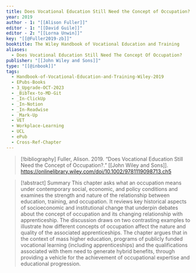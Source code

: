 ```yaml
---
title: Does Vocational Education Still Need the Concept of Occupation?
year: 2019
author - 1: "[[Alison Fuller]]"
editor - 1: "[[David Guile]]"
editor - 2: "[[Lorna Unwin]]"
key: "[[@Fuller2019-zb]]"
booktitle: The Wiley Handbook of Vocational Education and Training
aliases:
  - Does Vocational Education Still Need The Concept Of Occupation?
publisher: "[[John Wiley and Sons]]"
type: "[[@inbook]]"
tags:
  - Handbook-of-Vocational-Education-and-Training-Wiley-2019
  - EPubs-Books
  - 3_Upgrade-OCT-2023
  - _BibTex-to-MD-Git
  - _In-ClickUp
  - _In-Notion
  - _In-Readwise
  - _Mark-Up
  - VET
  - Workplace-Learning
  - UCL
  - ePub
  - Cross-Ref-Chapter
---
```


> [!bibliography]
> Fuller, Alison. 2019. “Does Vocational Education Still Need the Concept of Occupation?.” [[John Wiley and Sons]]. https://onlinelibrary.wiley.com/doi/10.1002/9781119098713.ch5

> [!abstract]
> Summary This chapter asks what an occupation means under contemporary social, economic, and policy conditions and examines the strength and nature of the relationship between education, training, and occupation. It reviews key historical aspects of socioeconomic and institutional change that underpin debates about the concept of occupation and its changing relationship with apprenticeship. The discussion draws on two contrasting examples to illustrate how different concepts of occupation affect the nature and quality of the associated apprenticeships. The chapter argues that in the context of mass higher education, programs of publicly funded vocational learning (including apprenticeships) and the qualifications associated with them need to generate hybrid benefits, through providing a vehicle for the achievement of occupational expertise and educational progression.